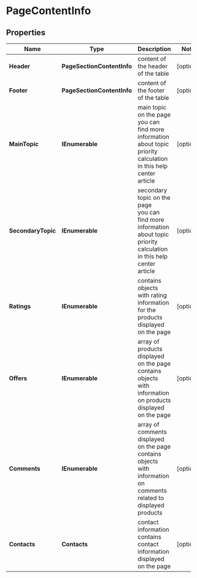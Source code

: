 # PageContentInfo


## Properties

| Name | Type | Description | Notes |
|------------ | ------------- | ------------- | -------------|
**Header** | **PageSectionContentInfo** | content of the header of the table |[optional]|
**Footer** | **PageSectionContentInfo** | content of the footer of the table |[optional]|
**MainTopic** | **IEnumerable<TopicInfo>** | main topic on the page<br>you can find more information about topic priority calculation in this help center article |[optional]|
**SecondaryTopic** | **IEnumerable<TopicInfo>** | secondary topic on the page<br>you can find more information about topic priority calculation in this help center article |[optional]|
**Ratings** | **IEnumerable<ContentRatingInfo>** | contains objects with rating information for the products displayed on the page |[optional]|
**Offers** | **IEnumerable<ContentOfferInfo>** | array of products displayed on the page<br>contains objects with information on products displayed on the page |[optional]|
**Comments** | **IEnumerable<ContentCommentInfo>** | array of comments displayed on the page<br>contains objects with information on comments related to displayed products |[optional]|
**Contacts** | **Contacts** | contact information<br>contains contact information displayed on the page |[optional]|